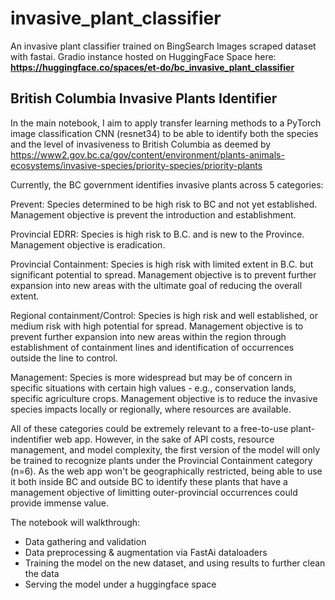 # invasive_plant_classifier

An invasive plant classifier trained on BingSearch Images scraped dataset with fastai. 
</b>Gradio instance hosted on HuggingFace Space here: **https://huggingface.co/spaces/et-do/bc_invasive_plant_classifier**


## British Columbia Invasive Plants Identifier

In the main notebook, I aim to apply transfer learning methods to a PyTorch image classification CNN (resnet34) to be able to identify both the species and the level of invasiveness to British Columbia as deemed by https://www2.gov.bc.ca/gov/content/environment/plants-animals-ecosystems/invasive-species/priority-species/priority-plants

Currently, the BC government identifies invasive plants across 5 categories:

Prevent: Species determined to be high risk to BC and not yet established. Management objective is prevent the introduction and establishment.

Provincial EDRR: Species is high risk to B.C. and is new to the Province. Management objective is eradication.

Provincial Containment: Species is high risk with limited extent in B.C. but significant potential to spread. Management objective is to prevent further expansion into new areas with the ultimate goal of reducing the overall extent.

Regional containment/Control: Species is high risk and well established, or medium risk with high potential for spread. Management objective is to prevent further expansion into new areas within the region through establishment of containment lines and identification of occurrences outside the line to control.

Management: Species is more widespread but may be of concern in specific situations with certain high values - e.g., conservation lands, specific agriculture crops. Management objective is to reduce the invasive species impacts locally or regionally, where resources are available.

All of these categories could be extremely relevant to a free-to-use plant-indentifier web app. However, in the sake of API costs, resource management, and model complexity, the first version of the model will only be trained to recognize plants under the Provincial Containment category (n=6). As the web app won't be geographically restricted, being able to use it both inside BC and outside BC to identify these plants that have a management objective of limitting outer-provincial occurrences could provide immense value.

The notebook will walkthrough:
- Data gathering and validation
- Data preprocessing & augmentation via FastAi dataloaders
- Training the model on the new dataset, and using results to further clean the data
- Serving the model under a huggingface space
